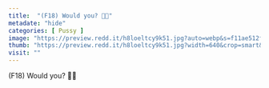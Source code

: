 ```yaml
---
title:  "(F18) Would you? 🥺🤭"
metadate: "hide"
categories: [ Pussy ]
image: "https://preview.redd.it/h8loeltcy9k51.jpg?auto=webp&s=f11ae512f511e107e0dcf82864497d4debb44493"
thumb: "https://preview.redd.it/h8loeltcy9k51.jpg?width=640&crop=smart&auto=webp&s=e4ef8f0b1f28c65139b805c80243aba289587dac"
visit: ""
---
```

(F18) Would you? 🥺🤭

